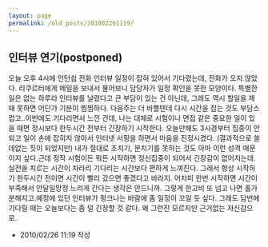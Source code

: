 ```yaml
---
layout: page
permalink: /old_posts/201002261119/
---
```


## 인터뷰 연기(postponed)


오늘 오후 4시에 인턴쉽 전화 인터뷰 일정이 잡혀 있어서 기다렸는데, 전화가 오지 않았다. 리쿠르터에게 메일을 보내서 물어보니 담당자가 일정 확인을 못한 모양이다. 특별한 일은 없는 하루라 인터뷰를 날렸다고 큰 부담이 있는 건 아닌데, 그래도 역시 할일을 제때 못하면 어딘가 기분이 찜찜하다. 다음주는 더 바쁠텐데 다시 시간을 잡는 것도 부담스럽고..이번에도 기다리면서 느낀 건데, 나는 대체로 시험이나 면접 같은 중요한 일이 있을 때면 정시보다 한두시간 전부터 긴장하기 시작한다. 오늘만해도 3시경부터 집중이 안되고 일이 손에 잡히지 않아서 인터넷 서핑을 하면서 마음을 진정시켰다. (결과적으로 쓸데없는 짓이 되었지만) 내가 절대로 초치기, 분치기를 못하는 것도 아마 이런 성격 때문이지 싶다.근데 정작 시험이든 뭐든 시작하면 정신집중이 되어서 긴장감이 없어지는데. 실전을 치르는 시간이 차라리 기다리는 시간보다 편하게 느껴진다. 그래서 항상 시작하기 한두시간 전이면 시간이 빨리 갔으면 좋겠다고 바라지. 어차피 한번 시작하면 시간이 부족해서 안달일망정 느리게 간다는 생각은 안드니까. 그렇게 한고비 또 넘고 나면 홀가분해지고.예정에 있던 인터뷰가 펑크나는 바람에 좀 일정이 꼬일 듯 싶다. 그래도 담번에 기다릴 때는 오늘보다는 좀 덜 긴장할 것 같다. 왜 그런진 모르지만 근거없는 자신감으로.




- 2010/02/26 11:19 작성